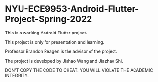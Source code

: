 # NYU-ECE9953-Android-Flutter-Project-Spring-2022

This is a working Android Flutter project.

This project is only for presentation and learning.

Professor Brandon Reagen is the advisor of the project.

The project is developed by Jiahao Wang and Jiazhao Shi.

DON'T COPY THE CODE TO CHEAT. YOU WILL VIOLATE THE ACADEMIC INTEGRITY.